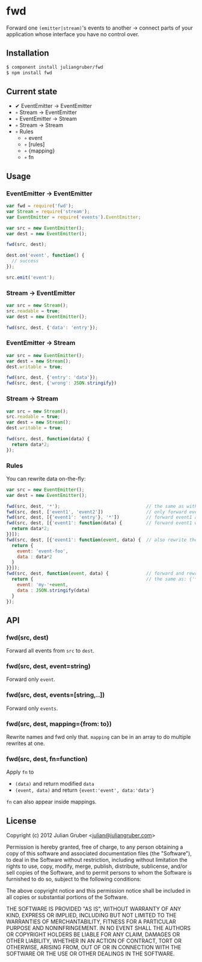 
# fwd

Forward one `(emitter|stream)`'s events to another -> connect parts of your application whose interface you have no control over.

## Installation

```bash
$ component install juliangruber/fwd
$ npm install fwd
```

## Current state

* ✔ EventEmitter → EventEmitter
* ◦ Stream → EventEmitter
* ◦ EventEmitter → Stream
* ◦ Stream → Stream
* ◦ Rules
  * ◦ event
  * ◦ [rules]
  * ◦ {mapping}
  * ◦ fn

## Usage

### EventEmitter → EventEmitter

```javascript
var fwd = require('fwd');
var Stream = require('stream');
var EventEmitter = require('events').EventEmitter;

var src = new EventEmitter();
var dest = new EventEmitter();

fwd(src, dest);

dest.on('event', function() {
  // success
});

src.emit('event');
```

### Stream → EventEmitter

```javascript
var src = new Stream();
src.readable = true;
var dest = new EventEmitter();

fwd(src, dest, {'data': 'entry'});
```

### EventEmitter → Stream

```javascript
var src = new EventEmitter();
var dest = new Stream();
dest.writable = true;

fwd(src, dest, {'entry': 'data'});
fwd(src, dest, {'wrong': JSON.stringify})
```

### Stream → Stream

```javascript
var src = new Stream();
src.readable = true;
var dest = new Stream();
dest.writable = true;

fwd(src, dest, function(data) {
  return data*2;
});
```

### Rules

You can rewrite data on-the-fly:

```javascript
var src = new EventEmitter();
var dest = new EventEmitter();

fwd(src, dest, '*');                                // the same as with no 3rd argument
fwd(src, dest, ['event1', 'event2'])                // only forward event1 and event2
fwd(src, dest, [{'event1': 'entry'}, '*'])          // forward event1 as entry and everything else
fwd(src, dest, [{'event1': function(data) {         // forward event1 with it's data doubled 
  return data*2;
}}]);
fwd(src, dest, [{'event1': function(event, data) {  // also rewrite the event name
  return {
    event: 'event-foo',
    data : data*2
  }
}}]);
fwd(src, dest, function(event, data) {              // forward and rewrite everything
  return {                                          // the same as: {'*': function(){ ... }}
    event: 'my-'+event,
    data : JSON.stringify(data)
  }
});
```

## API

### fwd(src, dest)

Forward all events from `src` to `dest`.

### fwd(src, dest, event=string)

Forward only `event`.

### fwd(src, dest, events=[string,..])

Forward only `events`.

### fwd(src, dest, mapping={from: to})

Rewrite names and fwd only that. `mapping` can be in an array to do multiple rewrites at one.

### fwd(src, dest, fn=function)

Apply `fn` to

* `(data)` and return modified `data`
* `(event, data)` and return `{event:'event', data:'data'}`

`fn` can also appear inside mappings.

## License

Copyright (c) 2012 Julian Gruber &lt;julian@juliangruber.com&gt;

Permission is hereby granted, free of charge, to any person obtaining a copy of this software and associated documentation files (the "Software"), to deal in the Software without restriction, including without limitation the rights to use, copy, modify, merge, publish, distribute, sublicense, and/or sell copies of the Software, and to permit persons to whom the Software is furnished to do so, subject to the following conditions:

The above copyright notice and this permission notice shall be included in all copies or substantial portions of the Software.

THE SOFTWARE IS PROVIDED "AS IS", WITHOUT WARRANTY OF ANY KIND, EXPRESS OR IMPLIED, INCLUDING BUT NOT LIMITED TO THE WARRANTIES OF MERCHANTABILITY, FITNESS FOR A PARTICULAR PURPOSE AND NONINFRINGEMENT. IN NO EVENT SHALL THE AUTHORS OR COPYRIGHT HOLDERS BE LIABLE FOR ANY CLAIM, DAMAGES OR OTHER LIABILITY, WHETHER IN AN ACTION OF CONTRACT, TORT OR OTHERWISE, ARISING FROM, OUT OF OR IN CONNECTION WITH THE SOFTWARE OR THE USE OR OTHER DEALINGS IN THE SOFTWARE.

